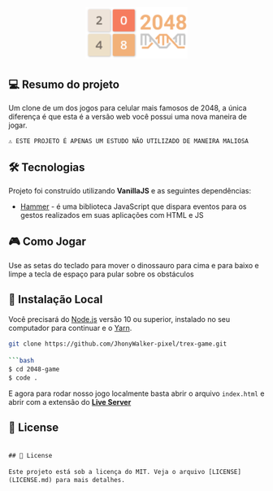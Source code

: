 <h1 align="center">
    <img src="./assets/repo-icon.png" alt="2048 Clone Game by Jhony Walker" width="200px" />
</h1>

## 💻 Resumo do projeto

Um clone de um dos jogos para celular mais famosos de 2048, a única diferença é que esta é a versão web você possui uma nova maneira de jogar.

```text
⚠ ESTE PROJETO É APENAS UM ESTUDO NÃO UTILIZADO DE MANEIRA MALIOSA
```

## 🛠 Tecnologias

Projeto foi construído utilizando **VanillaJS** e as seguintes dependências:

- [Hammer](https://hammerjs.github.io/) -  é uma biblioteca JavaScript que dispara eventos para os gestos realizados em suas aplicações com HTML e JS

## :video_game: Como Jogar

Use as setas do teclado para mover o dinossauro para cima e para baixo e limpe a tecla de espaço para pular sobre os obstáculos


## 🔨 Instalação Local

Você precisará do [Node.js](https://nodejs.org) versão 10 ou superior, instalado no seu computador para continuar e o [Yarn](https://yarnpkg.com/).

```bash
git clone https://github.com/JhonyWalker-pixel/trex-game.git

```bash
$ cd 2048-game
$ code .
```

E agora para rodar nosso jogo localmente basta abrir o arquivo `index.html` e abrir com a extensão do **[Live Server](https://marketplace.visualstudio.com/items?itemName=ritwickdey.LiveServer)**

## 📖 License
```

## 📖 License

Este projeto está sob a licença do MIT. Veja o arquivo [LICENSE](LICENSE.md) para mais detalhes.

